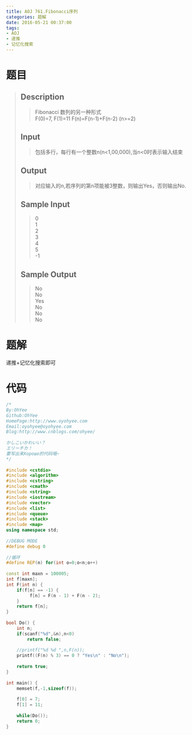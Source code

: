 ```yaml
---
title: AOJ 761.Fibonacci序列
categories: 题解
date: 2016-05-21 00:37:00
tags:
- AOJ
- 递推
- 记忆化搜索
---
```


# 题目

> ## Description  
> > Fibonacci 数列的另一种形式  
> > F(0)=7, F(1)=11 F(n)=F(n-1)+F(n-2) (n>=2)  
>    <!--more-->
>   
> ## Input  
> > 包括多行，每行有一个整数n(n&lt;1,00,000),当n&lt;0时表示输入结束  
>    
>   
> ## Output  
> > 对应输入的n,若序列的第n项能被3整数，则输出Yes，否则输出No.  
>    
>   
> ## Sample Input  
> > 0  
> > 1  
> > 2  
> > 3  
> > 4  
> > 5  
> > -1  
>    
>   
> ## Sample Output  
> > No  
> > No  
> > Yes  
> > No  
> > No  
> > No  


# 题解

递推+记忆化搜索即可

 
  
# 代码

```cpp
/*
By:OhYee
Github:OhYee
HomePage:http://www.oyohyee.com
Email:oyohyee@oyohyee.com
Blog:http://www.cnblogs.com/ohyee/
 
かしこいかわいい？
エリーチカ！
要写出来Хорошо的代码哦~
*/
 
#include <cstdio>
#include <algorithm>
#include <cstring>
#include <cmath>
#include <string>
#include <iostream>
#include <vector>
#include <list>
#include <queue>
#include <stack>
#include <map>
using namespace std;
 
//DEBUG MODE
#define debug 0
 
//循环
#define REP(n) for(int o=0;o<n;o++)
 
const int maxn = 100005;
int f[maxn];
int F(int n) {
    if(f[n] == -1) {
         f[n] = F(n - 1) + F(n - 2);
    }
    return f[n];
}
 
bool Do() {
    int n;
    if(scanf("%d",&n),n<0)
        return false;
 
    //printf("%d %d ",n,F(n));
    printf((F(n) % 3) == 0 ? "Yes\n" : "No\n");
 
    return true;
}
 
int main() {
    memset(f,-1,sizeof(f));
 
    f[0] = 7;
    f[1] = 11;
 
    while(Do());
    return 0;
}
```